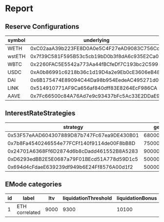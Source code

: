 # Report

## Reserve Configurations

| symbol | underlying                                 | aToken                                     | stableDebtToken                            | variableDebtToken                          | decimals | ltv  | liquidationThreshold | liquidationBonus | liquidationProtocolFee | reserveFactor | usageAsCollateralEnabled | borrowingEnabled | stableBorrowRateEnabled | supplyCap  | borrowCap  | debtCeiling | eModeCategory | interestRateStrategy                       | isActive | isFrozen | isSiloed | isBorrowableInIsolation | isFlashloanable |
| ------ | ------------------------------------------ | ------------------------------------------ | ------------------------------------------ | ------------------------------------------ | -------- | ---- | -------------------- | ---------------- | ---------------------- | ------------- | ------------------------ | ---------------- | ----------------------- | ---------- | ---------- | ----------- | ------------- | ------------------------------------------ | -------- | -------- | -------- | ----------------------- | --------------- |
| WETH   | 0xC02aaA39b223FE8D0A0e5C4F27eAD9083C756Cc2 | 0x4d5F47FA6A74757f35C14fD3a6Ef8E3C9BC514E8 | 0x102633152313C81cD80419b6EcF66d14Ad68949A | 0xeA51d7853EEFb32b6ee06b1C12E6dcCA88Be0fFE | 18       | 8000 | 8250                 | 10500            | 1000                   | 1500          | true                     | true             | false                   | 1800000    | 1400000    | 0           | 1             | 0x53F57eAAD604307889D87b747Fc67ea9DE430B01 | true     | false    | false    | false                   | true            |
| wstETH | 0x7f39C581F595B53c5cb19bD0b3f8dA6c935E2Ca0 | 0x0B925eD163218f6662a35e0f0371Ac234f9E9371 | 0x39739943199c0fBFe9E5f1B5B160cd73a64CB85D | 0xC96113eED8cAB59cD8A66813bCB0cEb29F06D2e4 | 18       | 6850 | 7950                 | 10700            | 1000                   | 1500          | true                     | true             | false                   | 200000     | 3000       | 0           | 1             | 0x7b8Fa4540246554e77FCFf140f9114de00F8bB8D | true     | false    | false    | false                   | true            |
| WBTC   | 0x2260FAC5E5542a773Aa44fBCfeDf7C193bc2C599 | 0x5Ee5bf7ae06D1Be5997A1A72006FE6C607eC6DE8 | 0xA1773F1ccF6DB192Ad8FE826D15fe1d328B03284 | 0x40aAbEf1aa8f0eEc637E0E7d92fbfFB2F26A8b7B | 8        | 7000 | 7500                 | 10625            | 1000                   | 2000          | true                     | true             | false                   | 43000      | 28000      | 0           | 0             | 0x24701A6368Ff6D2874d6b8cDadd461552B8A5283 | true     | false    | false    | false                   | true            |
| USDC   | 0xA0b86991c6218b36c1d19D4a2e9Eb0cE3606eB48 | 0x98C23E9d8f34FEFb1B7BD6a91B7FF122F4e16F5c | 0xB0fe3D292f4bd50De902Ba5bDF120Ad66E9d7a39 | 0x72E95b8931767C79bA4EeE721354d6E99a61D004 | 6        | 7400 | 7600                 | 10450            | 2000                   | 1000          | true                     | true             | false                   | 1760000000 | 1580000000 | 0           | 0             | 0xD6293edBB2E5E0687a79F01BEcd51A778d59D1c5 | true     | false    | false    | false                   | true            |
| DAI    | 0x6B175474E89094C44Da98b954EedeAC495271d0F | 0x018008bfb33d285247A21d44E50697654f754e63 | 0x413AdaC9E2Ef8683ADf5DDAEce8f19613d60D1bb | 0xcF8d0c70c850859266f5C338b38F9D663181C314 | 18       | 6400 | 7700                 | 10400            | 2000                   | 1000          | true                     | true             | false                   | 338000000  | 271000000  | 0           | 0             | 0x694d4cFdaeE639239df949b6E24Ff8576A00d1f2 | true     | false    | false    | false                   | true            |
| LINK   | 0x514910771AF9Ca656af840dff83E8264EcF986CA | 0x5E8C8A7243651DB1384C0dDfDbE39761E8e7E51a | 0x63B1129ca97D2b9F97f45670787Ac12a9dF1110a | 0x4228F8895C7dDA20227F6a5c6751b8Ebf19a6ba8 | 18       | 5000 | 6500                 | 10750            | 1000                   | 2000          | true                     | true             | false                   | 24000000   | 13000000   | 0           | 0             | 0x24701A6368Ff6D2874d6b8cDadd461552B8A5283 | true     | false    | false    | false                   | true            |
| AAVE   | 0x7Fc66500c84A76Ad7e9c93437bFc5Ac33E2DDaE9 | 0xA700b4eB416Be35b2911fd5Dee80678ff64fF6C9 | 0x268497bF083388B1504270d0E717222d3A87D6F2 | 0xBae535520Abd9f8C85E58929e0006A2c8B372F74 | 18       | 6000 | 7000                 | 10750            | 1000                   | 0             | true                     | false            | false                   | 1850000    | 0          | 0           | 0             | 0x24701A6368Ff6D2874d6b8cDadd461552B8A5283 | true     | false    | false    | false                   | false           |

## InterestRateStrategies

| strategy                                   | getBaseStableBorrowRate    | getStableRateSlope1        | getStableRateSlope2          | optimalStableToTotal        | maxStabletoTotalExcess      | getBaseVariableBorrowRate  | getVariableRateSlope1      | getVariableRateSlope2        | optimalUsageRatio           | maxExcessUsageRatio         |
| ------------------------------------------ | -------------------------- | -------------------------- | ---------------------------- | --------------------------- | --------------------------- | -------------------------- | -------------------------- | ---------------------------- | --------------------------- | --------------------------- |
| 0x53F57eAAD604307889D87b747Fc67ea9DE430B01 | 68000000000000000000000000 | 40000000000000000000000000 | 800000000000000000000000000  | 200000000000000000000000000 | 800000000000000000000000000 | 10000000000000000000000000 | 38000000000000000000000000 | 800000000000000000000000000  | 800000000000000000000000000 | 200000000000000000000000000 |
| 0x7b8Fa4540246554e77FCFf140f9114de00F8bB8D | 75000000000000000000000000 | 40000000000000000000000000 | 800000000000000000000000000  | 200000000000000000000000000 | 800000000000000000000000000 | 2500000000000000000000000  | 45000000000000000000000000 | 800000000000000000000000000  | 450000000000000000000000000 | 550000000000000000000000000 |
| 0x24701A6368Ff6D2874d6b8cDadd461552B8A5283 | 90000000000000000000000000 | 70000000000000000000000000 | 3000000000000000000000000000 | 200000000000000000000000000 | 800000000000000000000000000 | 0                          | 70000000000000000000000000 | 3000000000000000000000000000 | 450000000000000000000000000 | 550000000000000000000000000 |
| 0xD6293edBB2E5E0687a79F01BEcd51A778d59D1c5 | 50000000000000000000000000 | 5000000000000000000000000  | 600000000000000000000000000  | 200000000000000000000000000 | 800000000000000000000000000 | 0                          | 40000000000000000000000000 | 600000000000000000000000000  | 900000000000000000000000000 | 100000000000000000000000000 |
| 0x694d4cFdaeE639239df949b6E24Ff8576A00d1f2 | 50000000000000000000000000 | 5000000000000000000000000  | 750000000000000000000000000  | 200000000000000000000000000 | 800000000000000000000000000 | 0                          | 40000000000000000000000000 | 750000000000000000000000000  | 800000000000000000000000000 | 200000000000000000000000000 |

## EMode categories

| id  | label          | ltv  | liquidationThreshold | liquidationBonus | priceSource                                |
| --- | -------------- | ---- | -------------------- | ---------------- | ------------------------------------------ |
| 1   | ETH correlated | 9000 | 9300                 | 10100            | 0x0000000000000000000000000000000000000000 |

